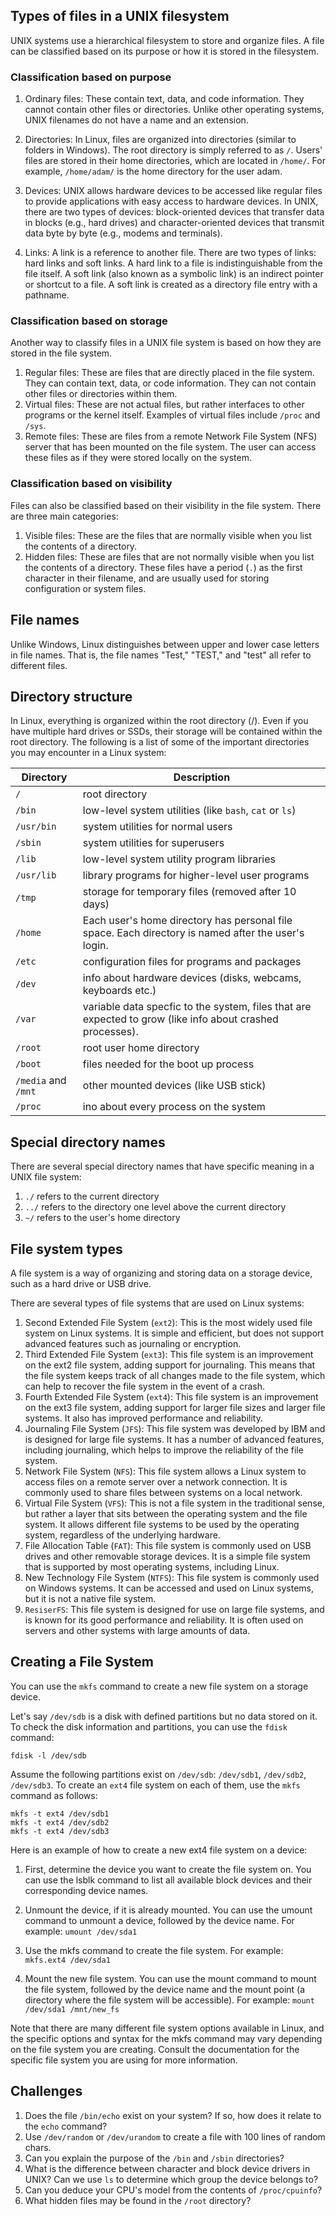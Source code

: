 ## Types of files in a UNIX filesystem

UNIX systems use a hierarchical filesystem to store and organize files. A file can be classified based on its purpose or how it is stored in the filesystem.

### Classification based on purpose

1. Ordinary files: These contain text, data, and code information. They cannot contain other files or directories. Unlike other operating systems, UNIX filenames do not have a name and an extension.

1. Directories: In Linux, files are organized into directories (similar to folders in Windows). The root directory is simply referred to as `/`. Users' files are stored in their home directories, which are located in `/home/`. For example, `/home/adam/` is the home directory for the user adam.

1. Devices: UNIX allows hardware devices to be accessed like regular files to provide applications with easy access to hardware devices. In UNIX, there are two types of devices: block-oriented devices that transfer data in blocks (e.g., hard drives) and character-oriented devices that transmit data byte by byte (e.g., modems and terminals).

1. Links: A link is a reference to another file. There are two types of links: hard links and soft links. A hard link to a file is indistinguishable from the file itself. A soft link (also known as a symbolic link) is an indirect pointer or shortcut to a file. A soft link is created as a directory file entry with a pathname.

### Classification based on storage

Another way to classify files in a UNIX file system is based on how they are stored in the file system.

1. Regular files: These are files that are directly placed in the file system. They can contain text, data, or code information. They can not contain other files or directories within them.
1. Virtual files: These are not actual files, but rather interfaces to other programs or the kernel itself. Examples of virtual files include `/proc` and `/sys`.
1. Remote files: These are files from a remote Network File System (NFS) server that has been mounted on the file system. The user can access these files as if they were stored locally on the system.

### Classification based on visibility

Files can also be classified based on their visibility in the file system. There are three main categories:

1. Visible files: These are the files that are normally visible when you list the contents of a directory.
1. Hidden files: These are files that are not normally visible when you list the contents of a directory. These files have a period (`.`) as the first character in their filename, and are usually used for storing configuration or system files.

## File names 
Unlike Windows, Linux distinguishes between upper and lower case letters in file names.
That is, the file names "Test," "TEST," and "test" all refer to different files. 

## Directory structure

In Linux, everything is organized within the root directory (/). Even if you have multiple hard drives or SSDs, their storage will be contained within the root directory. The following is a list of some of the important directories you may encounter in a Linux system:

| Directory | Description |
| --- | --- |
| `/` | root directory |
| `/bin` | low-level system utilities (like `bash`, `cat` or `ls`) |
| `/usr/bin` | system utilities for normal users |
| `/sbin` | system utilities for superusers |
| `/lib` | low-level system utility program libraries |
| `/usr/lib` | library programs for higher-level user programs |
| `/tmp` | storage for temporary files (removed after 10 days) |
| `/home` | Each user's home directory has personal file space. Each directory is named after the user's login. |
| `/etc` | configuration files for programs and packages |
| `/dev` | info about hardware devices (disks, webcams, keyboards etc.) |
| `/var` | variable data specfic to the system, files that are expected to grow (like info about crashed processes). |
| `/root` | root user home directory |
| `/boot` | files needed for the boot up process |
| `/media` and `/mnt` | other mounted devices (like USB stick) |
| `/proc` | ino about every process on the system |

## Special directory names 

There are several special directory names that have specific meaning in a UNIX file system:

1. `./` refers to the current directory
1. `../` refers to the directory one level above the current directory
1. `~/` refers to the user's home directory

## File system types

A file system is a way of organizing and storing data on a storage device, such as a hard drive or USB drive.

There are several types of file systems that are used on Linux systems:

1. Second Extended File System (`ext2`): This is the most widely used file system on Linux systems. It is simple and efficient, but does not support advanced features such as journaling or encryption.
1. Third Extended File System (`ext3`): This file system is an improvement on the ext2 file system, adding support for journaling. This means that the file system keeps track of all changes made to the file system, which can help to recover the file system in the event of a crash.
1. Fourth Extended File System (`ext4`): This file system is an improvement on the ext3 file system, adding support for larger file sizes and larger file systems. It also has improved performance and reliability.
1. Journaling File System (`JFS`): This file system was developed by IBM and is designed for large file systems. It has a number of advanced features, including journaling, which helps to improve the reliability of the file system.
1.  Network File System (`NFS`): This file system allows a Linux system to access files on a remote server over a network connection. It is commonly used to share files between systems on a local network.
1. Virtual File System (`VFS`): This is not a file system in the traditional sense, but rather a layer that sits between the operating system and the file system. It allows different file systems to be used by the operating system, regardless of the underlying hardware.
1. File Allocation Table (`FAT`): This file system is commonly used on USB drives and other removable storage devices. It is a simple file system that is supported by most operating systems, including Linux.
1. New Technology File System (`NTFS`): This file system is commonly used on Windows systems. It can be accessed and used on Linux systems, but it is not a native file system.
1.  `ResiserFS`: This file system is designed for use on large file systems, and is known for its good performance and reliability. It is often used on servers and other systems with large amounts of data.

## Creating a File System
You can use the `mkfs` command to create a new file system on a storage device.

Let's say `/dev/sdb` is a disk with defined partitions but no data stored on it. To check the disk information and partitions, you can use the `fdisk` command:

```
fdisk -l /dev/sdb 
```

Assume the following partitions exist on `/dev/sdb`: `/dev/sdb1`, `/dev/sdb2`, `/dev/sdb3`. To create an `ext4` file system on each of them, use the `mkfs` command as follows:

```
mkfs -t ext4 /dev/sdb1
mkfs -t ext4 /dev/sdb2
mkfs -t ext4 /dev/sdb3
```

Here is an example of how to create a new ext4 file system on a device:

1. First, determine the device you want to create the file system on. You can use the lsblk command to list all available block devices and their corresponding device names.

2. Unmount the device, if it is already mounted. You can use the umount command to unmount a device, followed by the device name. For example: `umount /dev/sda1`

3. Use the mkfs command to create the file system. For example: `mkfs.ext4 /dev/sda1`

4. Mount the new file system. You can use the mount command to mount the file system, followed by the device name and the mount point (a directory where the file system will be accessible). For example: `mount /dev/sda1 /mnt/new_fs`

Note that there are many different file system options available in Linux, and the specific options and syntax for the mkfs command may vary depending on the file system you are creating. Consult the documentation for the specific file system you are using for more information.

## Challenges

1. Does the file `/bin/echo` exist on your system? If so, how does it relate to the `echo` command?
1. Use `/dev/random` or `/dev/urandom` to create a file with 100 lines of random chars.
1. Can you explain the purpose of the `/bin` and `/sbin` directories? 
1. What is the difference between character and block device drivers in UNIX? Can we use `ls`  to determine which group the device belongs to?
1. Can you deduce your CPU's model from the contents of `/proc/cpuinfo`? 
1. What hidden files may be found in the `/root` directory? 
